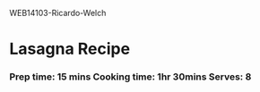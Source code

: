 WEB14103-Ricardo-Welch

# Lasagna Recipe

### Prep time: 15 mins     Cooking time: 1hr 30mins     Serves: 8
